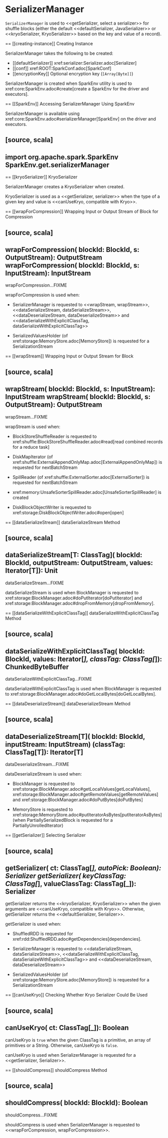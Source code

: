 # SerializerManager

`SerializerManager` is used to <<getSerializer, select a serializer>> for shuffle blocks (either the default <<defaultSerializer, JavaSerializer>> or <<kryoSerializer, KryoSerializer>> based on the key and value of a record).

== [[creating-instance]] Creating Instance

SerializerManager takes the following to be created:

* [[defaultSerializer]] xref:serializer:Serializer.adoc[Serializer]
* [[conf]] xref:ROOT:SparkConf.adoc[SparkConf]
* [[encryptionKey]] Optional encryption key (`[Array[Byte]]`)

SerializerManager is created when SparkEnv utility is used to xref:core:SparkEnv.adoc#create[create a SparkEnv for the driver and executors].

== [[SparkEnv]] Accessing SerializerManager Using SparkEnv

SerializerManager is available using xref:core:SparkEnv.adoc#serializerManager[SparkEnv] on the driver and executors.

[source, scala]
----
import org.apache.spark.SparkEnv
SparkEnv.get.serializerManager
----

== [[kryoSerializer]] KryoSerializer

SerializerManager creates a KryoSerializer when created.

KryoSerializer is used as a <<getSerializer, serializer>> when the type of a given key and value is <<canUseKryo, compatible with Kryo>>.

== [[wrapForCompression]] Wrapping Input or Output Stream of Block for Compression

[source, scala]
----
wrapForCompression(
  blockId: BlockId,
  s: OutputStream): OutputStream
wrapForCompression(
  blockId: BlockId,
  s: InputStream): InputStream
----

wrapForCompression...FIXME

wrapForCompression is used when:

* SerializerManager is requested to <<wrapStream, wrapStream>>, <<dataSerializeStream, dataSerializeStream>>, <<dataDeserializeStream, dataDeserializeStream>> and <<dataSerializeWithExplicitClassTag, dataSerializeWithExplicitClassTag>>

* SerializedValuesHolder (of xref:storage:MemoryStore.adoc[MemoryStore]) is requested for a SerializationStream

== [[wrapStream]] Wrapping Input or Output Stream for Block

[source, scala]
----
wrapStream(
  blockId: BlockId,
  s: InputStream): InputStream
wrapStream(
  blockId: BlockId,
  s: OutputStream): OutputStream
----

wrapStream...FIXME

wrapStream is used when:

* BlockStoreShuffleReader is requested to xref:shuffle:BlockStoreShuffleReader.adoc#read[read combined records for a reduce task]

* DiskMapIterator (of xref:shuffle:ExternalAppendOnlyMap.adoc[ExternalAppendOnlyMap]) is requested for nextBatchStream

* SpillReader (of xref:shuffle:ExternalSorter.adoc[ExternalSorter]) is requested for nextBatchStream

* xref:memory:UnsafeSorterSpillReader.adoc[UnsafeSorterSpillReader] is created

* DiskBlockObjectWriter is requested to xref:storage:DiskBlockObjectWriter.adoc#open[open]

== [[dataSerializeStream]] dataSerializeStream Method

[source, scala]
----
dataSerializeStream[T: ClassTag](
  blockId: BlockId,
  outputStream: OutputStream,
  values: Iterator[T]): Unit
----

dataSerializeStream...FIXME

dataSerializeStream is used when BlockManager is requested to xref:storage:BlockManager.adoc#doPutIterator[doPutIterator] and xref:storage:BlockManager.adoc#dropFromMemory[dropFromMemory].

== [[dataSerializeWithExplicitClassTag]] dataSerializeWithExplicitClassTag Method

[source, scala]
----
dataSerializeWithExplicitClassTag(
  blockId: BlockId,
  values: Iterator[_],
  classTag: ClassTag[_]): ChunkedByteBuffer
----

dataSerializeWithExplicitClassTag...FIXME

dataSerializeWithExplicitClassTag is used when BlockManager is requested to xref:storage:BlockManager.adoc#doGetLocalBytes[doGetLocalBytes].

== [[dataDeserializeStream]] dataDeserializeStream Method

[source, scala]
----
dataDeserializeStream[T](
  blockId: BlockId,
  inputStream: InputStream)
  (classTag: ClassTag[T]): Iterator[T]
----

dataDeserializeStream...FIXME

dataDeserializeStream is used when:

* BlockManager is requested to xref:storage:BlockManager.adoc#getLocalValues[getLocalValues], xref:storage:BlockManager.adoc#getRemoteValues[getRemoteValues] and xref:storage:BlockManager.adoc#doPutBytes[doPutBytes]

* MemoryStore is requested to xref:storage:MemoryStore.adoc#putIteratorAsBytes[putIteratorAsBytes] (when PartiallySerializedBlock is requested for a PartiallyUnrolledIterator)

== [[getSerializer]] Selecting Serializer

[source, scala]
----
getSerializer(
  ct: ClassTag[_],
  autoPick: Boolean): Serializer
getSerializer(
  keyClassTag: ClassTag[_],
  valueClassTag: ClassTag[_]): Serializer
----

getSerializer returns the <<kryoSerializer, KryoSerializer>> when the given arguments are <<canUseKryo, compatible with Kryo>>. Otherwise, getSerializer returns the <<defaultSerializer, Serializer>>.

getSerializer is used when:

* ShuffledRDD is requested for xref:rdd:ShuffledRDD.adoc#getDependencies[dependencies].

* SerializerManager is requested to <<dataSerializeStream, dataSerializeStream>>, <<dataSerializeWithExplicitClassTag, dataSerializeWithExplicitClassTag>> and <<dataDeserializeStream, dataDeserializeStream>>

* SerializedValuesHolder (of xref:storage:MemoryStore.adoc[MemoryStore]) is requested for a SerializationStream

== [[canUseKryo]] Checking Whether Kryo Serializer Could Be Used

[source, scala]
----
canUseKryo(
  ct: ClassTag[_]): Boolean
----

canUseKryo is `true` when the given ClassTag is a primitive, an array of primitives or a String. Otherwise, canUseKryo is `false`.

canUseKryo is used when SerializerManager is requested for a <<getSerializer, Serializer>>.

== [[shouldCompress]] shouldCompress Method

[source, scala]
----
shouldCompress(
  blockId: BlockId): Boolean
----

shouldCompress...FIXME

shouldCompress is used when SerializerManager is requested to <<wrapForCompression, wrapForCompression>>.
